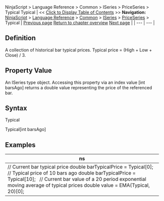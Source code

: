 ﻿
NinjaScript > Language Reference > Common > ISeries<T> > PriceSeries<double> > Typical
Typical
| << [Click to Display Table of Contents](typical.md) >> **Navigation:**     [NinjaScript](ninjascript.md) > [Language Reference](language_reference_wip.md) > [Common](common.md) > [ISeries<T>](iseriest.md) > [PriceSeries<double>](priceseries.md) > Typical | [Previous page](opens.md) [Return to chapter overview](priceseries.md) [Next page](typicals.md) |
| --- | --- |
## Definition
A collection of historical bar typical prices. Typical price = (High + Low + Close) / 3.
 
## Property Value
An ISeries<double> type object. Accessing this property via an index value [int barsAgo] returns a double value representing the price of the referenced bar.
 
## Syntax
Typical  

Typical[int barsAgo]

## 
## Examples
| ns |
| --- |
| // Current bar typical price double barTypicalPrice = Typical[0];   // Typical price of 10 bars ago double barTypicalPrice = Typical[10];   // Current bar value of a 20 period exponential moving average of typical prices double value = EMA(Typical, 20)[0]; |
